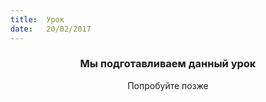 ```yaml
---
title:  Урок
date:   20/02/2017
---
```


### <center>Мы подготавливаем данный урок</center>
<center>Попробуйте позже</center>